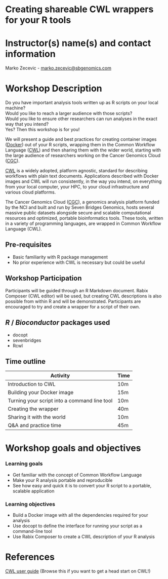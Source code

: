 # Creating shareable CWL wrappers for your R tools

# Instructor(s) name(s) and contact information

Marko Zecevic - [marko.zecevic@sbgenomics.com](mailto:marko.zecevic@sbgenomics.com)

# Workshop Description

Do you have important analysis tools written up as R scripts on your local machine?  
Would you like to reach a larger audience with those scripts?  
Would you like to ensure other researchers can run analyses in the exact way that you intend?  
Yes? Then this workshop is for you!

We will present a guide and best practices for creating container images ([Docker]) out of your R scripts, 
wrapping them in the Common Workflow Language ([CWL]) and then sharing them with the wider world,
starting with the large audience of researchers working on the Cancer Genomics Cloud ([CGC]).

[CWL] is a widely adopted, platform agnostic, standard for describing workflows with plain text documents.
Applications described with Docker images and CWL will run consistently, in the way you intend, on 
everything from your local computer, your HPC, to your cloud infrastructure and various cloud platforms.

The Cancer Genomics Cloud ([CGC]), a genomics analysis platform funded by the NCI and built and run by 
Seven Bridges Genomics, hosts several massive public datasets alongside secure and scalable computational resources 
and optimized, portable bioinformatics tools. These tools, written in a variety of programming languages, 
are wrapped in Common Workflow Language (CWL).

[CWL]: https://www.commonwl.org/
[CGC]: https://cgc.sbgenomics.com
[Docker]: https://www.docker.com/resources/what-container

## Pre-requisites

* Basic familiarity with R package management
* No prior experience with CWL is necessary but could be useful

## Workshop Participation

Participants will be guided through an R Markdown document. Rabix Composer (CWL editor) will be used, but creating CWL descriptions is also possible from within R and will be demonstrated. Participants are encouraged to try and create a wrapper for a script of their own.

## _R_ / _Bioconductor_ packages used

- docopt
- sevenbridges
- Rcwl

## Time outline

| Activity                                     | Time |
|----------------------------------------------|------|
| Introduction to CWL                          | 10m  |
| Building your Docker image                   | 15m  |
| Turning your script into a command line tool | 10m  |
| Creating the wrapper                         | 40m  |
| Sharing it with the world                    | 10m  |
| Q&A and practice time                        | 45m  |

# Workshop goals and objectives

### Learning goals

* Get familiar with the concept of Common Workflow Language
* Make your R analysis portable and reproducible
* See how easy and quick it is to convert your R script to a portable, scalable application

### Learning objectives

* Build a Docker image with all the dependencies required for your analysis
* Use docopt to define the interface for running your script as a command-line tool
* Use Rabix Composer to create a CWL description of your R analysis

# References

[CWL user guide](https://www.commonwl.org/user_guide/index.html) (Browse this if you want to get a head start on CWL!)
